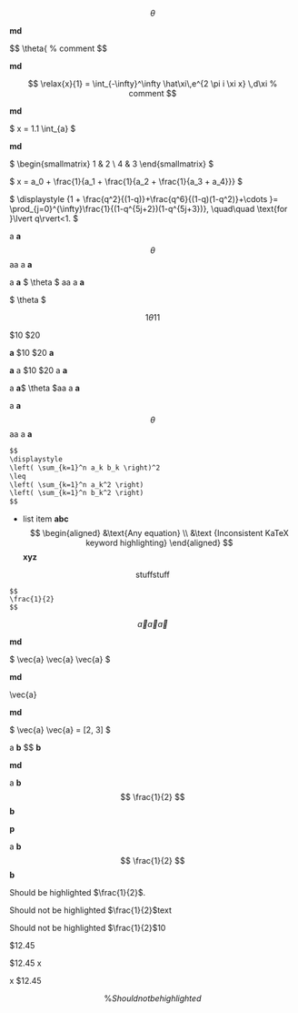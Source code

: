 <!-- Should highlight math blocks -->

$$
\theta
$$

**md**

$$
\theta{ % comment
$$

**md**

$$
\relax{x}{1} = \int_{-\infty}^\infty
    \hat\xi\,e^{2 \pi i \xi x}
    \,d\xi % comment
$$

**md**

$
x = 1.1 \int_{a}
$

**md**

$
\begin{smallmatrix}
   1 & 2 \\
   4 & 3
\end{smallmatrix}
$

$
x = a_0 + \frac{1}{a_1 + \frac{1}{a_2 + \frac{1}{a_3 + a_4}}}
$

$
\displaystyle {1 + \frac{q^2}{(1-q)}+\frac{q^6}{(1-q)(1-q^2)}+\cdots }= \prod_{j=0}^{\infty}\frac{1}{(1-q^{5j+2})(1-q^{5j+3})}, \quad\quad \text{for }\lvert q\rvert<1.
$

<!--  Should highlight inline -->

a **a** $$ \theta $$ aa a **a**

a **a** $ \theta $ aa a **a**

$ \theta $

$$ 1 \theta 1 1 $$

<!--  Should not highlight inline cases without whitespace -->

$10 $20

**a** $10 $20 **a**

**a** a $10 $20 a **a**

a **a**$ \theta $aa a **a**

a **a**$$ \theta $$aa a **a**

<!-- Should be disabled in comments -->

<!--
$$
\theta % comment
$$
-->

<!-- Should be disabled in fenced code blocks -->

```txt
$$
\displaystyle
\left( \sum_{k=1}^n a_k b_k \right)^2
\leq
\left( \sum_{k=1}^n a_k^2 \right)
\left( \sum_{k=1}^n b_k^2 \right)
$$
```

<!-- #128411 -->

- list item
    **abc**
    $$
    \begin{aligned}
        &\text{Any equation}
        \\
        &\text {Inconsistent KaTeX keyword highlighting}
    \end{aligned}
    $$
    **xyz**


<!-- Support both \text{stuff} and \text {stuff} -->

$$
\text{stuff}
\text {stuff}
$$

<!-- Should not highlight inside of raw code block -->

    $$
    \frac{1}{2}
    $$

<!-- Should highlight leading and trailing equations on same line  -->

$$ \vec{a}
\vec{a}
\vec{a} $$

**md**

$ \vec{a}
\vec{a}
\vec{a} $

**md**

\vec{a}

**md**

$ \vec{a}
\vec{a}
 = [2, 3] $

<!-- Should highlight inline blocks -->

a **b** $$
    **b**

**md**

a **b** $$
    \frac{1}{2}
    $$
    **b**

**p**

a **b**
    $$
    \frac{1}{2}
    $$
    **b**

<!-- Should allow inline code to be followed by non word character #136584 -->

Should be highlighted $\frac{1}{2}$.

Should not be highlighted $\frac{1}{2}$text

Should not be highlighted $\frac{1}{2}$10

<!-- Should not highlight dollar amount at start of line #136535 -->

$12.45

$12.45 x

x $12.45

<!-- Should not interpret text for skipped percent (\%) -->

$$ \% Should not be highlighted $$
